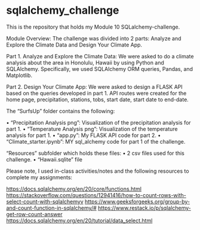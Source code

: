 # sqlalchemy_challenge

This is the repository that holds my Module 10 SQLalchemy-challenge.

Module Overview: The challenge was divided into 2 parts: Analyze and Explore the Climate Data and Design Your Climate App.

Part 1. Analyze and Explore the Climate Data: We were asked to do a climate analysis about the area in Honolulu, Hawaii by using Python and SQLAlchemy. Specifically, we used SQLAlchemy ORM queries, Pandas, and Matplotlib. 

Part 2. Design Your Climate App: We were asked to design a FLASK API based on the queries developed in part 1. API routes were created for the home page, precipitation, stations, tobs, start date, start date to end-date.

The “SurfsUp” folder contains the following:

•	“Precipitation Analysis png”: Visualization of the precipitation analysis for part 1.
•	“Temperature Analysis png”: Visualization of the temperature analysis for part 1.
•	“app.py”: My FLASK API code for part 2.
•	“Climate_starter.ipynb”: MY sql_alchemy code for part 1 of the challenge.

  “Resources” subfolder which holds these files:
  •	2 csv files used for this challenge.
  •	“Hawaii.sqlite” file

Please note, I used in-class activities/notes and the following resources to complete my assignments:

https://docs.sqlalchemy.org/en/20/core/functions.html
https://stackoverflow.com/questions/12941416/how-to-count-rows-with-select-count-with-sqlalchemyv
https://www.geeksforgeeks.org/group-by-and-count-function-in-sqlalchemy/#
https://www.restack.io/p/sqlalchemy-get-row-count-answer
https://docs.sqlalchemy.org/en/20/tutorial/data_select.html


